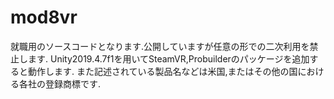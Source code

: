 # mod8vr
就職用のソースコードとなります.公開していますが任意の形での二次利用を禁止します.
Unity2019.4.7f1を用いてSteamVR,Probuilderのパッケージを追加すると動作します.
また記述されている製品名などは米国,またはその他の国における各社の登録商標です.
